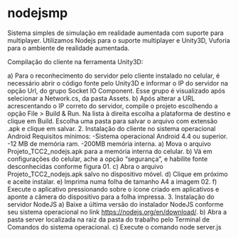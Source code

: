 # nodejsmp

Sistema simples de simulação em realidade aumentada com suporte para multiplayer. Utilizamos Nodejs para o suporte multiplayer e Unity3D, Vuforia para o ambiente de realidade aumentada. 

Compilação do cliente na ferramenta Unity3D:

a) Para o reconhecimento do servidor pelo cliente instalado no celular, é necessário abrir o
código fonte pelo Unity3D e informar o IP do servidor na opção Url, do grupo Socket IO
Component. Esse grupo é visualizado após selecionar a Network.cs, da pasta Assets.
b) Após alterar a URL acrescentando o IP correto do servidor, compile o projeto escolhendo
a opção File > Build & Run. Na lista à direita escolha a plataforma de destino e clique em
Build. Escolha uma pasta para salvar o arquivo com extensão .apk e clique em salvar.
2. Instalação do cliente no sistema operacional Android
Requisitos mínimos:
-Sistema operacional Android 4.4 ou superior.
-12 MB de memória ram.
-200MB memória interna.
a) Mova o arquivo Projeto_TCC2_nodejs.apk para a memória interna do celular.
b) Vá em configurações do celular, ache a opção “segurança”, e habilite fonte desconhecidas
conforme figura 01.
c) Abra o arquivo Projeto_TCC2_nodejs.apk salvo no dispositivo móvel.
d) Clique em próximo e aceite instalar.
e) Imprima numa folha de tamanho A4 a imagem 02.
f) Execute o aplicativo pressionando sobre o ícone criado em aplicativos e aponte a câmera
do dispositivo para a folha impressa.
3. Instalação do servidor NodeJS
a) Baixe a última versão do instalador NodeJS conforme seu sistema operacional no link
https://nodejs.org/en/download/.
b) Abra a pasta server localizada na raiz da pasta do trabalho pelo Terminal de Comandos do
sistema operacional.
c) Execute o comando node server.js
